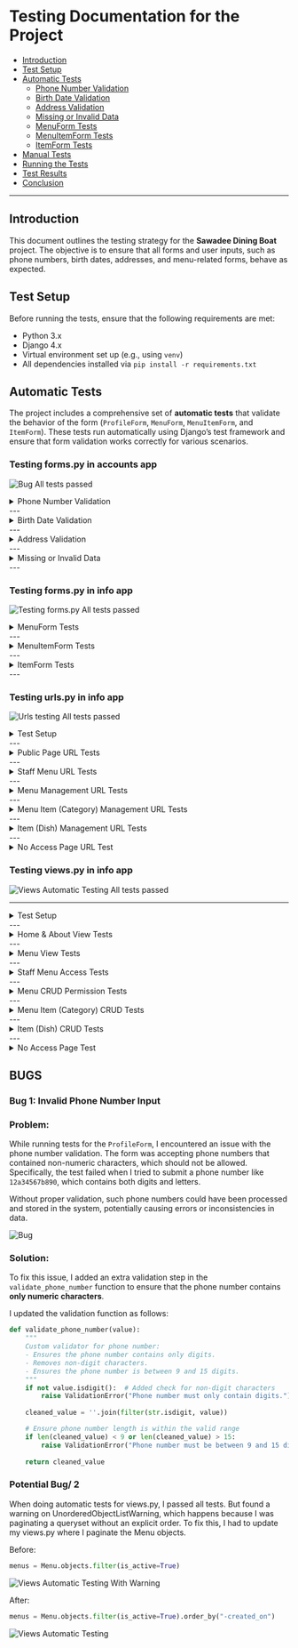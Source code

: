 # Testing Documentation for the Project

* [Introduction](#introduction)
* [Test Setup](#test-setup)
* [Automatic Tests](#automatic-tests)
  * [Phone Number Validation](#phone-number-validation)
  * [Birth Date Validation](#birth-date-validation)
  * [Address Validation](#address-validation)
  * [Missing or Invalid Data](#missing-or-invalid-data)
  * [MenuForm Tests](#menuform-tests)
  * [MenuItemForm Tests](#menuitemform-tests)
  * [ItemForm Tests](#itemform-tests)
* [Manual Tests](#manual-tests)
* [Running the Tests](#running-the-tests)
* [Test Results](#test-results)
* [Conclusion](#conclusion)

---

## Introduction

This document outlines the testing strategy for the **Sawadee Dining Boat** project. The objective is to ensure that all forms and user inputs, such as phone numbers, birth dates, addresses, and menu-related forms, behave as expected.

## Test Setup

Before running the tests, ensure that the following requirements are met:
* Python 3.x
* Django 4.x
* Virtual environment set up (e.g., using `venv`)
* All dependencies installed via `pip install -r requirements.txt`

## Automatic Tests

The project includes a comprehensive set of **automatic tests** that validate the behavior of the form (`ProfileForm`, `MenuForm`, `MenuItemForm`, and `ItemForm`). These tests run automatically using Django’s test framework and ensure that form validation works correctly for various scenarios.


### Testing forms.py in accounts app
![Bug](documentation/testing/test_forms.png)
All tests passed

<details>
  <summary>Phone Number Validation</summary>


The `phone_number` field in the form is validated by a custom validator to ensure that it:
* Contains only digits.
* Has a length between 9 and 15 digits.

**Test Cases:**
* **Valid Phone Number**: Ensures the form accepts a valid phone number (`1234567890`).
* **Invalid Phone Number Length**: Tests that a phone number shorter than 9 digits or longer than 15 digits is rejected.
* **Non-Digit Phone Number**: Ensures the form rejects a phone number containing non-digit characters (e.g., `12a34567b890`).

```python
def test_valid_phone_number(self):
    form_data = {
        'first_name': 'John',
        'last_name': 'Doe',
        'phone_number': '1234567890',
        'birth_date': '2000-01-01',
        'address': '123 Main St',
    }
    form = ProfileForm(data=form_data)
    self.assertTrue(form.is_valid())
```

Invalid Phone Number Length: Tests that a phone number shorter than 9 digits or longer than 15 digits is rejected.

```python
def test_invalid_phone_number_length(self):
    form_data = {
        'first_name': 'John',
        'last_name': 'Doe',
        'phone_number': '123',  # Invalid phone number (too short)
        'birth_date': '2000-01-01',
        'address': '123 Main St',
    }
    form = ProfileForm(data=form_data)
    self.assertFalse(form.is_valid())
    self.assertEqual(form.errors['phone_number'], ['Phone number must be between 9 and 15 digits.'])
```

Non-Digit Phone Number: Ensures the form rejects a phone number containing non-digit characters (e.g., 12a34567b890).
 
```python
def test_invalid_phone_number_non_digit(self):
    form_data = {
        'first_name': 'John',
        'last_name': 'Doe',
        'phone_number': '12a34567b890',  # Invalid phone number (contains non-digits)
        'birth_date': '2000-01-01',
        'address': '123 Main St',
    }
    form = ProfileForm(data=form_data)
    self.assertFalse(form.is_valid())
    self.assertEqual(form.errors['phone_number'], ['Phone number must only contain digits.'])
```
  </details>
---
<details>
  <summary>Birth Date Validation</summary>

The birth_date field is validated to ensure that:
* The birth date is not in the future.
* The user is at least 18 years old.

* Test Cases:
	•	Future Birth Date: Ensures that a future birth date is rejected.

```python
def test_birth_date_in_future(self):
    form_data = {
        'first_name': 'John',
        'last_name': 'Doe',
        'phone_number': '1234567890',
        'birth_date': str(date.today().year + 1) + '-01-01',
        'address': '123 Main St',
    }
    form = ProfileForm(data=form_data)
    self.assertFalse(form.is_valid())
    self.assertEqual(form.errors['birth_date'], ['Birth date cannot be in the future.'])
```

Underage Birth Date: Ensures that users under 18 are rejected.

```python
def test_underage_birth_date(self):
    form_data = {
        'first_name': 'John',
        'last_name': 'Doe',
        'phone_number': '1234567890',
        'birth_date': str(date.today().year - 17) + '-01-01',  # Underage
        'address': '123 Main St',
    }
    form = ProfileForm(data=form_data)
    self.assertFalse(form.is_valid())
    self.assertEqual(form.errors['birth_date'], ['You must be at least 18 years old.'])
```
  </details>
---
<details>
  <summary>Address Validation</summary>

The address field is validated to ensure that:
* The address does not contain invalid characters (e.g., $, %, &, @).

* Test Cases:
	•	Valid Address: Ensures that a valid address is accepted.

```python
def test_valid_address(self):
    form_data = {
        'first_name': 'John',
        'last_name': 'Doe',
        'phone_number': '1234567890',
        'birth_date': '2000-01-01',
        'address': '123 Main St',  # Valid address
    }
    form = ProfileForm(data=form_data)
    self.assertTrue(form.is_valid())
```

Invalid Address Characters: Ensures that an address containing invalid characters is rejected.

```python
def test_invalid_address_characters(self):
    form_data = {
        'first_name': 'John',
        'last_name': 'Doe',
        'phone_number': '1234567890',
        'birth_date': '2000-01-01',
        'address': '123 Main $t',  # Invalid address (contains $)
    }
    form = ProfileForm(data=form_data)
    self.assertFalse(form.is_valid())
    self.assertEqual(form.errors['address'], ['Address contains invalid characters.'])
```
  </details>
---
<details>
  <summary>Missing or Invalid Data</summary>

Test cases for required fields ensure that:
* Missing fields (like first_name) raise validation errors.

Missing First Name: Ensures that the form raises a validation error when the first_name field is empty.

```python
def test_form_invalid_data(self):
    form_data = {
        'first_name': '',  # Missing first name
        'last_name': 'Doe',
        'phone_number': '1234567890',
        'birth_date': '2000-01-01',
        'address': '123 Main St',
    }
    form = ProfileForm(data=form_data)
    self.assertFalse(form.is_valid())
    self.assertEqual(form.errors['first_name'], ['This field is required.'])
```
  </details>
---

### Testing forms.py in info app

![Testing forms.py](documentation/testing/test_forms.pass.png)
All tests passed

<details>
  <summary>MenuForm Tests</summary>

The MenuForm validates the creation of a menu with name, description, and active status.

Test Cases:
* Valid MenuForm: Ensures the form is valid when given correct data.
 
```python
 def test_menu_form_is_valid(self):
    form = MenuForm({'name': 'Lunch Menu', 'description': 'A delicious lunch menu', 'is_active': True})
    self.assertTrue(form.is_valid(), msg="MenuForm should be valid")
```
Invalid MenuForm: Ensures the form is invalid when the name is missing.

```python
def test_menu_form_is_invalid(self):
    form = MenuForm({'name': '', 'description': 'No name provided', 'is_active': True})
    self.assertFalse(form.is_valid(), msg="MenuForm should be invalid due to missing name")
```
  </details>
---
<details>
  <summary>MenuItemForm Tests</summary>

The MenuItemForm validates the creation of a menu item associated with a menu.

Test Cases:
* Valid MenuItemForm: Ensures the form is valid when given correct data.

```python
  def test_menu_item_form_is_valid(self):
    form = MenuItemForm({'menu': self.menu.id, 'category': 'Drinks'})
    self.assertTrue(form.is_valid(), msg="MenuItemForm should be valid")
```

Invalid MenuItemForm: Ensures the form is invalid when the menu is missing.

```python
def test_menu_item_form_is_invalid(self):
    form = MenuItemForm({'menu': '', 'category': 'Desserts'})
    self.assertFalse(form.is_valid(), msg="MenuItemForm should be invalid due to missing menu")
```
  </details>
---
<details>
  <summary>ItemForm Tests</summary>

The ItemForm validates the creation of an item associated with a menu item, including handling file uploads.

Test Cases:
* Valid ItemForm: Ensures the form is valid when the item has a valid image file.

```python
def test_item_form_is_valid(self):
    image_file = self.create_test_image()
    form = ItemForm(data={
        'menu_item': self.menu_item.id,
        'name': 'Spaghetti',
        'description': 'Delicious spaghetti with tomato sauce',
        'price': 15.99,
    }, files={'image': image_file})
```

Invalid ItemForm due to Large File: Ensures the form is invalid when the uploaded image file is too large.

```python
def test_item_form_is_invalid_due_to_large_file(self):
    large_image = SimpleUploadedFile("large.jpg", b"x" * (2 * 1024 * 1024 +
    self.assertTrue(form.is_valid(), msg=f"ItemForm should be valid but failed with errors: {form.errors}")
```
  </details>
---

### Testing urls.py in info app

![Urls testing](documentation/testing/test_infourls.png)
All tests passed

<details>
  <summary>Test Setup</summary>

The test setup initializes a superuser and logs them in before executing the URL tests.

Test Cases:
* Creates a superuser for authentication.
* Verifies the user is logged in.


```python
def setUp(self):
    username = "testuser"
    email = "testapp@test.com"
    password = "12339292sss4"
    user_model = get_user_model()
    self.user = user_model.objects.create_superuser(
        email=email,
        password=password,
        username=username
    )
    login = self.client.login(email=email, password=password)
    self.assertTrue(login)
    self.assertTrue(self.user.is_superuser)
```

  </details>
---
<details>
  <summary>Public Page URL Tests</summary>

  These tests verify that public pages load successfully.

Test Cases:
* test_home_page: Tests the home page (/).
* test_about_page: Tests the about page (/about/).
* test_menu_page: Tests the menu page (/menu/).
* test_set_sail_page: Tests the set sail page (/set-sail/).

```python
def test_home_page(self):
    response = self.client.get("/")
    self.assertEqual(response.status_code, 200)

def test_about_page(self):
    response = self.client.get("/about/")
    self.assertEqual(response.status_code, 200)

def test_menu_page(self):
    response = self.client.get("/menu/")
    self.assertEqual(response.status_code, 200)

def test_set_sail_page(self):
    response = self.client.get("/set-sail/")
    self.assertEqual(response.status_code, 200)
```
  </details>
---
<details>
  <summary>Staff Menu URL Tests</summary>

These tests verify that staff menu pages are accessible to logged-in staff members.

Test Cases:
* test_staff_menu_page: Tests the staff menu page (/staff/menu/).
* test_staff_menu_page_logout: Tests staff menu access after logout.

```python
def test_staff_menu_page(self):
    response = self.client.get("/staff/menu/")
    self.assertEqual(response.status_code, 200)

def test_staff_menu_page_logout(self):
    self.client.logout()
    response = self.client.get("/staff/menu/")
    self.assertEqual(response.status_code, 302)  # Redirected to login
```
  </details>
---
<details>
  <summary>Menu Management URL Tests</summary>

  These tests ensure that menu management pages return the expected HTTP status.

Test Cases:
* test_add_menu_page: Tests adding a menu (/staff/menu/add/).
* test_edit_menu_page: Tests editing a menu (/staff/menu/edit/<id>/).
* test_delete_menu_page: Tests deleting a menu (/staff/menu/delete/<id>/).
* test_set_active_menu_page: Tests activating a menu (/staff/menu/set-active/<id>/).

```python
def test_add_menu_page(self):
    response = self.client.get("/staff/menu/add/")
    self.assertEqual(response.status_code, 200)

def test_edit_menu_page(self):
    response = self.client.get("/staff/menu/edit/1/")
    self.assertEqual(response.status_code, 404)  # ID doesn't exist

def test_delete_menu_page(self):
    response = self.client.get("/staff/menu/delete/1/")
    self.assertEqual(response.status_code, 404)  # ID doesn't exist

def test_set_active_menu_page(self):
    response = self.client.get("/staff/menu/set-active/1/")
    self.assertEqual(response.status_code, 404)  # ID doesn't exist
```

  </details>
---
<details>
  <summary>Menu Item (Category) Management URL Tests</summary>

  These tests verify that menu item (category) management routes function correctly.

Test Cases:
* test_add_menu_item_page: Tests adding a menu item (/staff/menu-item/add/).
* test_edit_menu_item_page: Tests editing a menu item (/staff/menu-item/edit/<id>/).
* test_delete_menu_item_page: Tests deleting a menu item (/staff/menu-item/delete/<id>/).

```python
def test_add_menu_item_page(self):
    response = self.client.get("/staff/menu-item/add/")
    self.assertEqual(response.status_code, 200)

def test_edit_menu_item_page(self):
    response = self.client.get("/staff/menu-item/edit/1/")
    self.assertEqual(response.status_code, 404)  # ID doesn't exist

def test_delete_menu_item_page(self):
    response = self.client.get("/staff/menu-item/delete/1/")
    self.assertEqual(response.status_code, 404)  # ID doesn't exist
```

  </details>
---
<details>
  <summary>Item (Dish) Management URL Tests</summary>

  These tests verify that dish/item management pages are accessible.

Test Cases:
* test_add_item_page: Tests adding an item (/staff/item/add/).
* test_edit_item_page: Tests editing an item (/staff/item/edit/<id>/).
* test_delete_item_page: Tests deleting an item (/staff/item/delete/<id>/).

```python
def test_add_item_page(self):
    response = self.client.get("/staff/item/add/")
    self.assertEqual(response.status_code, 200)

def test_edit_item_page(self):
    response = self.client.get("/staff/item/edit/1/")
    self.assertEqual(response.status_code, 404)  # ID doesn't exist

def test_delete_item_page(self):
    response = self.client.get("/staff/item/delete/1/")
    self.assertEqual(response.status_code, 404)  # ID doesn't exist
```

</details>
---
<details>
  <summary>No Access Page URL Test</summary>

  This test ensures that the No Access page (/no-access/) loads successfully.

Test Cases:
* test_no_access_page: Tests the no-access page.

```python
def test_no_access_page(self):
    response = self.client.get("/no-access/")
    self.assertEqual(response.status_code, 200)
```

</details>

### Testing views.py in info app

![Views Automatic Testing](documentation/testing/test_views_info.png)
All tests passed

---
<details>
  <summary>Test Setup</summary>

The test setup initializes test data, including users (normal and staff), menus, menu items, and individual dishes.

Test Cases:
* Creates a regular user and a staff user.
* Creates a sample menu, menu category, and menu item.

```python
def setUp(self):
    self.client = Client()
    self.user = get_user_model().objects.create_user(
        username="testuser", email="user@test.com", password="password123"
    )
    self.staff_user = get_user_model().objects.create_superuser(
        username="staffuser", email="staff@test.com", password="password123"
    )
    self.menu = Menu.objects.create(name="Test Menu", description="Sample menu description", is_active=True)
    self.menu_item = MenuItem.objects.create(menu=self.menu, category="Test Category")
    self.item = Item.objects.create(
        menu_item=self.menu_item,
        name="Test Dish",
        description="Test Description",
        price=9.99,
        image="https://res.cloudinary.com/demo/image/upload/v1581091179/sample.jpg",
    )
```
  </details>
---
<details>
  <summary>Home & About View Tests</summary>

These tests ensure that the home and about pages load successfully and use the correct templates.

Test Cases:
* test_home_view: Ensures the home page loads and renders info/home.html.
* test_about_view: Ensures the about page loads and renders info/about.html.

```python
def test_home_view(self):
    response = self.client.get(reverse("home"))
    self.assertEqual(response.status_code, 200)
    self.assertTemplateUsed(response, "info/home.html")

def test_about_view(self):
    response = self.client.get(reverse("about"))
    self.assertEqual(response.status_code, 200)
    self.assertTemplateUsed(response, "info/about.html")
```
  </details>
---
<details>
  <summary>Menu View Tests</summary>

  These tests verify that the menu page correctly displays an active menu.

Test Cases:
* test_menu_view: Ensures the menu page loads with an active menu and renders info/menu.html.

```python
  def test_menu_view(self):
    response = self.client.get(reverse("menu"))
    self.assertEqual(response.status_code, 200)
    self.assertTemplateUsed(response, "info/menu.html")
    self.assertIn("menu", response.context)
```

  </details>
---
<details>
  <summary>Staff Menu Access Tests</summary>

These tests confirm that staff-only views require authentication.

Test Cases:
* test_staff_menu_requires_login: Redirects unauthenticated users.
* test_staff_menu_accessible_by_staff: Allows staff users to access the menu management page.

```python
def test_staff_menu_requires_login(self):
    response = self.client.get(reverse("staff_menu"))
    self.assertEqual(response.status_code, 302)  # Redirect to login

def test_staff_menu_accessible_by_staff(self):
    self.client.login(email="staff@test.com", password="password123")
    response = self.client.get(reverse("staff_menu"))
    self.assertEqual(response.status_code, 200)
    self.assertTemplateUsed(response, "info/staff_menu.html")
```

  </details>
---
<details>
  <summary>Menu CRUD Permission Tests</summary>

These tests ensure that only staff users can create, edit, and delete menus.

Test Cases:
* test_add_menu_requires_staff: Blocks regular users from adding a menu.
* test_edit_menu_requires_staff: Blocks regular users from editing a menu.
* test_delete_menu_requires_staff: Blocks regular users from deleting a menu.

```python
def test_add_menu_requires_staff(self):
    response = self.client.post(reverse("add_menu"), {"name": "New Menu"})
    self.assertEqual(response.status_code, 302)  # Redirect to login

def test_edit_menu_requires_staff(self):
    response = self.client.post(reverse("edit_menu", args=[self.menu.id]), {"name": "Updated Menu"})
    self.assertEqual(response.status_code, 302)  # Redirect to login

def test_delete_menu_requires_staff(self):
    response = self.client.post(reverse("delete_menu", args=[self.menu.id]))
    self.assertEqual(response.status_code, 302)
```
  </details>
---
<details>
  <summary>Menu Item (Category) CRUD Tests</summary>

These tests ensure that only staff users can create, edit, and delete menu categories.

Test Cases:
* test_add_menu_item_requires_staff: Blocks regular users from adding a menu category.
* test_edit_menu_item_requires_staff: Blocks regular users from editing a menu category.
* test_delete_menu_item_requires_staff: Blocks regular users from deleting a menu category.

```python
def test_add_menu_item_requires_staff(self):
    response = self.client.post(reverse("add_menu_item"), {"category": "New Category"})
    self.assertEqual(response.status_code, 302)

def test_edit_menu_item_requires_staff(self):
    response = self.client.post(reverse("edit_menu_item", args=[self.menu_item.id]), {"category": "Updated Category"})
    self.assertEqual(response.status_code, 302)

def test_delete_menu_item_requires_staff(self):
    response = self.client.post(reverse("delete_menu_item", args=[self.menu_item.id]))
    self.assertEqual(response.status_code, 302)
```
  </details>
---
<details>
  <summary>Item (Dish) CRUD Tests</summary>

  These tests ensure that only staff users can create, edit, and delete menu items.

Test Cases:
* test_add_item_requires_staff: Blocks regular users from adding an item.
* test_edit_item_requires_staff: Blocks regular users from editing an item.
* test_delete_item_requires_staff: Blocks regular users from deleting an item.

```python
def test_add_item_requires_staff(self):
    response = self.client.post(reverse("add_item"), {
        "menu_item": self.menu_item.id,
        "name": "New Dish",
        "description": "New Description",
        "price": 12.99,
        "image": "https://res.cloudinary.com/demo/image/upload/v1581091179/sample.jpg",
    })
    self.assertEqual(response.status_code, 302)

def test_edit_item_requires_staff(self):
    response = self.client.post(reverse("edit_item", args=[self.item.id]), {
        "menu_item": self.menu_item.id,
        "name": "Updated Dish",
        "description": "Updated Description",
        "price": 15.99,
        "image": "https://res.cloudinary.com/demo/image/upload/v1581091179/sample.jpg",
    })
    self.assertEqual(response.status_code, 302)

def test_delete_item_requires_staff(self):
    response = self.client.post(reverse("delete_item", args=[self.item.id]))
    self.assertEqual(response.status_code, 302)
```

  </details>
---
<details>
  <summary>No Access Page Test</summary>

This test verifies that the “No Access” page loads correctly for unauthorized users.

Test Cases:
* test_no_access_page: Ensures the page renders correctly.

```python
  def test_no_access_page(self):
    response = self.client.get(reverse("no_access"))
    self.assertEqual(response.status_code, 200)
    self.assertTemplateUsed(response, "info/no_access.html")
```

</details>



## BUGS

### Bug 1: Invalid Phone Number Input

### Problem:
While running tests for the `ProfileForm`, I encountered an issue with the phone number validation. The form was accepting phone numbers that contained non-numeric characters, which should not be allowed. Specifically, the test failed when I tried to submit a phone number like `12a34567b890`, which contains both digits and letters. 

Without proper validation, such phone numbers could have been processed and stored in the system, potentially causing errors or inconsistencies in data.

![Bug](documentation/testing/solved_bug_test_forms.png)

### Solution:
To fix this issue, I added an extra validation step in the `validate_phone_number` function to ensure that the phone number contains **only numeric characters**.

I updated the validation function as follows:

```python
def validate_phone_number(value):
    """
    Custom validator for phone number:
    - Ensures the phone number contains only digits.
    - Removes non-digit characters.
    - Ensures the phone number is between 9 and 15 digits.
    """
    if not value.isdigit():  # Added check for non-digit characters
        raise ValidationError("Phone number must only contain digits.")
    
    cleaned_value = ''.join(filter(str.isdigit, value))

    # Ensure phone number length is within the valid range
    if len(cleaned_value) < 9 or len(cleaned_value) > 15:
        raise ValidationError("Phone number must be between 9 and 15 digits.")
    
    return cleaned_value
```

### Potential Bug/ 2
When doing automatic tests for views.py, I passed all tests. But found a warning on UnorderedObjectListWarning, which happens because I was paginating a queryset without an explicit order. To fix this, I had to update my views.py where I paginate the Menu objects.

Before:

```python
menus = Menu.objects.filter(is_active=True)
```
![Views Automatic Testing With Warning](documentation/testing/test_views_warning_info.png)

After: 
```python
menus = Menu.objects.filter(is_active=True).order_by("-created_on")
```
![Views Automatic Testing](documentation/testing/test_views_info.png)
